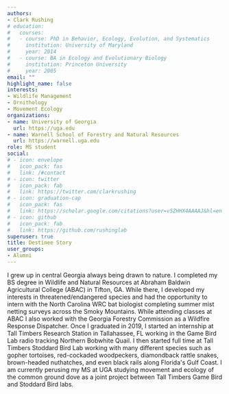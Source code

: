 ```yaml
---
authors:
- Clark Rushing
# education:
#   courses:
#   - course: PhD in Behavior, Ecology, Evolution, and Systematics
#     institution: University of Maryland
#     year: 2014
#   - course: BA in Ecology and Evolutionary Biology
#     institution: Princeton University
#     year: 2005
email: ""
highlight_name: false
interests:
- Wildlife Management
- Ornithology
- Movement Ecology
organizations:
- name: University of Georgia
  url: https://uga.edu
- name: Warnell School of Forestry and Natural Resources
  url: https://warnell.uga.edu
role: MS student
social:
# - icon: envelope
#   icon_pack: fas
#   link: /#contact
# - icon: twitter
#   icon_pack: fab
#   link: https://twitter.com/clarkrushing
# - icon: graduation-cap
#   icon_pack: fas
#   link: https://scholar.google.com/citations?user=v5ZHHX4AAAAJ&hl=en
# - icon: github
#   icon_pack: fab
#   link: https://github.com/rushinglab
superuser: true
title: Destinee Story
user_groups:
- Alumni
---
```


I grew up in central Georgia always being drawn to nature. I completed my BS degree in Wildlife and Natural Resources at Abraham Baldwin Agricultural College (ABAC) in Tifton, GA. While there, I developed my interests in threatened/endangered species and had the opportunity to intern with the North Carolina WRC bat biologist completing summer mist netting surveys across the Smoky Mountains. While attending classes at ABAC I also worked with the Georgia Forestry Commission as a Wildfire Response Dispatcher. Once I graduated in 2019, I started an internship at Tall Timbers Research Station in Tallahassee, FL working in the Game Bird Lab radio tracking Northern Bobwhite Quail. I then started full time at Tall Timbers Stoddard Bird Lab working with many different species such as gopher tortoises, red-cockaded woodpeckers, diamondback rattle snakes, brown-headed nuthatches, and even black rails along Florida's Gulf Coast. I am currently perusing my MS at UGA studying movement and ecology of the common ground dove as a joint project between Tall Timbers Game Bird and Stoddard Bird labs.
